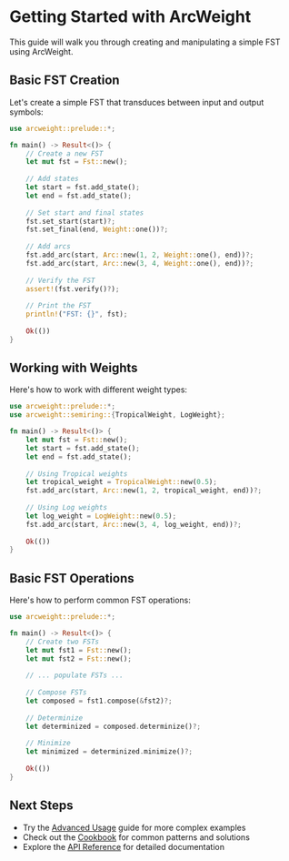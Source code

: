 # Getting Started with ArcWeight

This guide will walk you through creating and manipulating a simple FST using ArcWeight.

## Basic FST Creation

Let's create a simple FST that transduces between input and output symbols:

```rust
use arcweight::prelude::*;

fn main() -> Result<()> {
    // Create a new FST
    let mut fst = Fst::new();
    
    // Add states
    let start = fst.add_state();
    let end = fst.add_state();
    
    // Set start and final states
    fst.set_start(start)?;
    fst.set_final(end, Weight::one())?;
    
    // Add arcs
    fst.add_arc(start, Arc::new(1, 2, Weight::one(), end))?;
    fst.add_arc(start, Arc::new(3, 4, Weight::one(), end))?;
    
    // Verify the FST
    assert!(fst.verify()?);
    
    // Print the FST
    println!("FST: {}", fst);
    
    Ok(())
}
```

## Working with Weights

Here's how to work with different weight types:

```rust
use arcweight::prelude::*;
use arcweight::semiring::{TropicalWeight, LogWeight};

fn main() -> Result<()> {
    let mut fst = Fst::new();
    let start = fst.add_state();
    let end = fst.add_state();
    
    // Using Tropical weights
    let tropical_weight = TropicalWeight::new(0.5);
    fst.add_arc(start, Arc::new(1, 2, tropical_weight, end))?;
    
    // Using Log weights
    let log_weight = LogWeight::new(0.5);
    fst.add_arc(start, Arc::new(3, 4, log_weight, end))?;
    
    Ok(())
}
```

## Basic FST Operations

Here's how to perform common FST operations:

```rust
use arcweight::prelude::*;

fn main() -> Result<()> {
    // Create two FSTs
    let mut fst1 = Fst::new();
    let mut fst2 = Fst::new();
    
    // ... populate FSTs ...
    
    // Compose FSTs
    let composed = fst1.compose(&fst2)?;
    
    // Determinize
    let determinized = composed.determinize()?;
    
    // Minimize
    let minimized = determinized.minimize()?;
    
    Ok(())
}
```

## Next Steps

- Try the [Advanced Usage](advanced-usage.md) guide for more complex examples
- Check out the [Cookbook](cookbook.md) for common patterns and solutions
- Explore the [API Reference](../api/README.md) for detailed documentation 